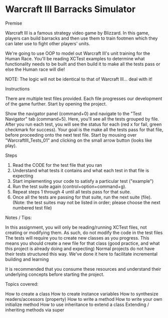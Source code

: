 Warcraft III Barracks Simulator
===============
Premise

Warcraft III is a famous strategy video game by Blizzard. In this game, players can build barracks and then use them to train footmen which they can later use to fight other players' units.

We're going to use OOP to model out Warcraft III's unit training for the Human Race. You'll be reading XCTest examples to determine what functionality needs to be built and then build it to make all the tests pass or else the Human race will die!

NOTE: The logic will not be identical to that of Warcraft III... deal with it!

Instructions

There are multiple test files provided. Each file progresses our development of the game further. Start by opening the project.

Show the navigator panel (command+0) and navigate to the "Test Navigator" tab (command+5). Here, you'll see all the tests grouped by file. After you run each test, you will see the status for each (red x for fail, green checkmark for success). Your goal is the make all the tests pass for that file, before proceeding onto the next test file. Start by mousing over "WarcraftIII_Tests_01" and clicking on the small arrow button (looks like play).

Steps

1) Read the CODE for the test file that you ran
2) Understand what tests it contains and what each test in that file is expecting
3) Start implementing your code to satisfy a particular test ("example")
4) Run the test suite again (control+option+command+g).
5) Repeat steps 1 through 4 until all tests pass for that suite.
6) Once all the tests are passing for that suite, run the next suite (file). (Note: the test suites may not be listed in order; please choose the next numbered test file)

Notes / Tips:

In this assignment, you will only be reading/running XCTest files, not creating or modifying them.
As such, do not modify the code in the test files
The tests will require you to create new classes as you progress. This means you should create a new file for that class (good practice, and what this project is already doing and expecting)
Normal projects do not have their tests structured this way. We've done it here to facilitate incremental building and learning

It is recommended that you consume these resources and understand their underlying concepts before starting the project.

Topics covered:

How to create a class
How to create instance variables
How to synthesize readers/accessors (property)
How to write a method
How to write your own initialize method
How to use inheritance to extend a class
Extending / inheriting methods via super

